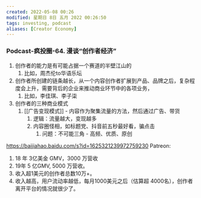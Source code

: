 ```yaml
---
created: 2022-05-08 00:26
modified: 星期日 8日 五月 2022 00:26:50
tags: investing, podcast
aliases: [Creator Economy]
---
```


### Podcast-疯投圈-64. 漫谈“创作者经济”
1. 创作者的能力是有可能占据一个赛道的半壁江山的
	1. 比如，周杰伦to华语乐坛
2. 创作者所创建的链条越长，从一个内容创作者扩展到产品、品牌之后，复杂程度会上升，需要背后的企业来推动商业环节中的各项业务，
	1. 比如，李佳琪、李子柒
3. 创作者的三种商业模式
	1. [[广告变现模式]] - 内容作为聚集流量的方法，然后通过广告、带货
		1. 逻辑：流量越大，变现越多
		2. 内容圈怪相，如标题党、抖音前五秒最好看，骗点击
			1. 问题：不可能三角 - 高频、优质、原创




https://baijiahao.baidu.com/s?id=1625321239972759230
Patreon:
1) 18 年 3亿美金 GMV，3000 万营收
2) 19年 5 亿GMV, 5000 万营收。
3) 收入超1美元的创作者总数10万+。
4) 收入越高，用户流动率越低，每月1000美元之后（估算超 4000名），创作者离开平台的情况就很少了。